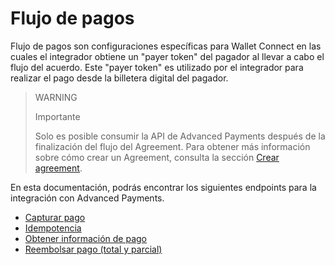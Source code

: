 # Flujo de pagos

Flujo de pagos son configuraciones específicas para Wallet Connect en las cuales el integrador obtiene un "payer token" del pagador al llevar a cabo el flujo del acuerdo. Este "payer token" es utilizado por el integrador para realizar el pago desde la billetera digital del pagador.


> WARNING
>
> Importante
>
> Solo es posible consumir la API de Advanced Payments después de la finalización del flujo del Agreement. Para obtener más información sobre cómo crear un Agreement, consulta la sección [Crear agreement](/developers/es/docs/wallet-connect/integration-configuration/create-agreement).

En esta documentación, podrás encontrar los siguientes endpoints para la integración con Advanced Payments.

* [Capturar pago](/developers/es/docs/wallet-connect/advanced-payments/capture-payment)
* [Idempotencia](/developers/es/docs/wallet-connect/advanced-payments/idempotency)
* [Obtener información de pago](/developers/es/docs/wallet-connect/advanced-payments/get-payment-information)
* [Reembolsar pago (total y parcial)](/developers/es/docs/wallet-connect/advanced-payments/refund-payment)